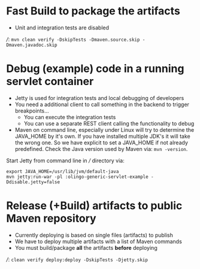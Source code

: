 # Fast Build to package the artifacts
* Unit and integration tests are disabled

_<GIT>/_: `mvn clean verify -DskipTests -Dmaven.source.skip -Dmaven.javadoc.skip`

# Debug (example) code in a running servlet container
* Jetty is used for integration tests and local debugging of developers
* You need a additional client to call something in the backend to trigger breakpoints...
    * You can execute the integration tests
    * You can use a separate REST client calling the functionality to debug
* Maven on command line, especially under Linux will try to determine the JAVA_HOME by it's own. If you have installed multiple JDK's
it will take the wrong one. So we have explicit to set a JAVA_HOME if not already predefined.
Check the Java version used by Maven via: `mvn -version`.

Start Jetty from command line in _<GIT>/_ directory via:

```
export JAVA_HOME=/usr/lib/jvm/default-java
mvn jetty:run-war -pl :olingo-generic-servlet-example -Ddisable.jetty=false
```

# Release (+Build) artifacts to public Maven repository
* Currently deploying is based on single files (artifacts) to publish
* We have to deploy multiple artifacts with a list of Maven commands
* You must build/package **all** the artifacts **before** deploying

_<GIT>/_: `clean verify deploy:deploy -DskipTests -Djetty.skip`

